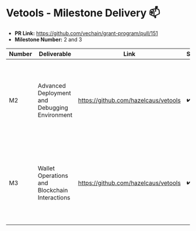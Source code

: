 # Vetools - Milestone Delivery :mailbox:


* **PR Link:** https://github.com/vechain/grant-program/pull/151
* **Milestone Number:** 2 and 3



| Number | Deliverable | Link | Status | Notes |
| ------------- | ------------- | ------------- |------------- | ------------- |
| M2 | Advanced Deployment and Debugging Environment | https://github.com/hazelcaus/vetools | ✔️ | All deliverables completed per agreement. Additionally, VeTools v1.0.7 is [live on the VSCode Marketplace](https://marketplace.visualstudio.com/items?itemName=magnusekstrom.vetools) |
| M3 | Wallet Operations and Blockchain Interactions | https://github.com/hazelcaus/vetools | ✔️ | All deliverables completed per agreement. Additionally, VeTools v1.0.7 is [live on the VSCode Marketplace](https://marketplace.visualstudio.com/items?itemName=magnusekstrom.vetools) |
